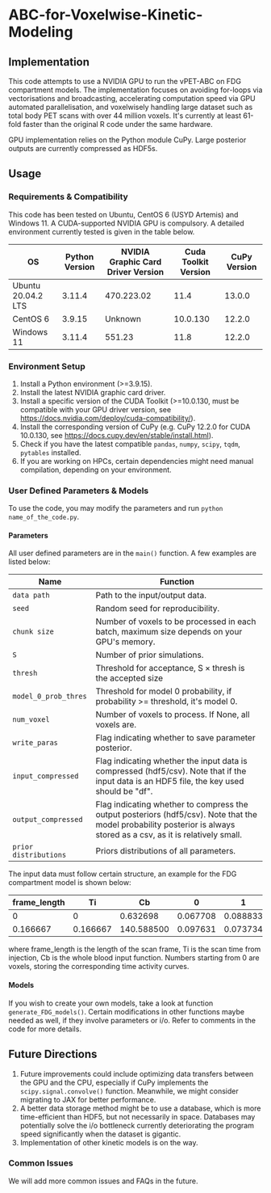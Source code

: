 # ABC-for-Voxelwise-Kinetic-Modeling

## Implementation
This code attempts to use a NVIDIA GPU to run the vPET-ABC on FDG compartment models. The implementation focuses on avoiding for-loops via vectorisations and broadcasting, accelerating computation speed via GPU automated parallelisation, and voxelwisely handling large dataset such as total body PET scans with over 44 million voxels. It's currently at least 61-fold faster than the original R code under the same hardware.

GPU implementation relies on the Python module CuPy. Large posterior outputs are currently compressed as HDF5s.
## Usage
### Requirements & Compatibility
This code has been tested on Ubuntu, CentOS 6 (USYD Artemis) and Windows 11. A CUDA-supported NVIDIA GPU is compulsory. A detailed environment currently tested is given in the table below.

| OS                 | Python Version | NVIDIA Graphic Card Driver Version | Cuda Toolkit Version | CuPy Version |
| ------------------ | -------------- | ---------------------------------- | -------------------- | ------------ |
| Ubuntu 20.04.2 LTS | 3.11.4         | 470.223.02                         | 11.4                 | 13.0.0       |
| CentOS 6           | 3.9.15         | Unknown                            | 10.0.130             | 12.2.0       |
| Windows 11         | 3.11.4         | 551.23                             | 11.8                 | 12.2.0       |

### Environment Setup
1. Install a Python environment (>=3.9.15).
2. Install the latest NVIDIA graphic card driver.
3. Install a specific version of the CUDA Toolkit (>=10.0.130, must be compatible with your GPU driver version, see https://docs.nvidia.com/deploy/cuda-compatibility/).
4. Install the corresponding version of CuPy (e.g. CuPy 12.2.0 for CUDA 10.0.130, see https://docs.cupy.dev/en/stable/install.html).
5. Check if you have the latest compatible `pandas`, `numpy`, `scipy`, `tqdm`, `pytables` installed.
6. If you are working on HPCs, certain dependencies might need manual compilation, depending on your environment.
### User Defined Parameters & Models
To use the code, you may modify the parameters and run `python name_of_the_code.py`.
#### Parameters
All user defined parameters are in the `main()` function. A few examples are listed below:

| Name                  | Function                                                                                                                                                              |
| --------------------- | --------------------------------------------------------------------------------------------------------------------------------------------------------------------- |
| `data path`           | Path to the input/output data.                                                                                                                                        |
| `seed`                | Random seed for reproducibility.                                                                                                                                      |
| `chunk size`          | Number of voxels to be processed in each batch, maximum size depends on your GPU's memory.                                                                            |
| `S`                   | Number of prior simulations.                                                                                                                                          |
| `thresh`              | Threshold for acceptance, $\text{S}\times\text{thresh}$ is the accepted size                                                                                          |
| `model_0_prob_thres`  | Threshold for model 0 probability, if probability >= threshold, it's model 0.                                                                                         |
| `num_voxel`           | Number of voxels to process. If None, all voxels are.                                                                                                                 |
| `write_paras`         | Flag indicating whether to save parameter posterior.                                                                                                                  |
| `input_compressed`    | Flag indicating whether the input data is compressed (hdf5/csv). Note that if the input data is an HDF5 file, the key used should be "df".                            |
| `output_compressed`   | Flag indicating whether to compress the output posteriors (hdf5/csv). Note that the model probability posterior is always stored as a csv, as it is relatively small. |
| `prior distributions` | Priors distributions of all parameters.                                                                                                                               |
The input data must follow certain structure, an example for the FDG compartment model is shown below:

| frame_length | Ti       | Cb         | 0        | 1        | 2        |
| ------------ | -------- | ---------- | -------- | -------- | -------- |
| 0            | 0        | 0.632698   | 0.067708 | 0.088833 | 0.104963 |
| 0.166667     | 0.166667 | 140.588500 | 0.097631 | 0.073734 | 0.051241 |
where frame_length is the length of the scan frame, Ti is the scan time from injection, Cb is the whole blood input function. Numbers starting from 0 are voxels, storing the corresponding time activity curves.
#### Models
If you wish to create your own models, take a look at function `generate_FDG_models()`. Certain modifications in other functions maybe needed as well, if they involve parameters or i/o. Refer to comments in the code for more details.
## Future Directions
1. Future improvements could include optimizing data transfers between the GPU and the CPU, especially if CuPy implements the `scipy.signal.convolve()` function. Meanwhile, we might consider migrating to JAX for better performance.
2. A better data storage method might be to use a database, which is more time-efficient than HDF5, but not necessarily in space. Databases may potentially solve the i/o bottleneck currently deteriorating the program speed significantly when the dataset is gigantic.
3. Implementation of other kinetic models is on the way.
### Common Issues
We will add more common issues and FAQs in the future.
